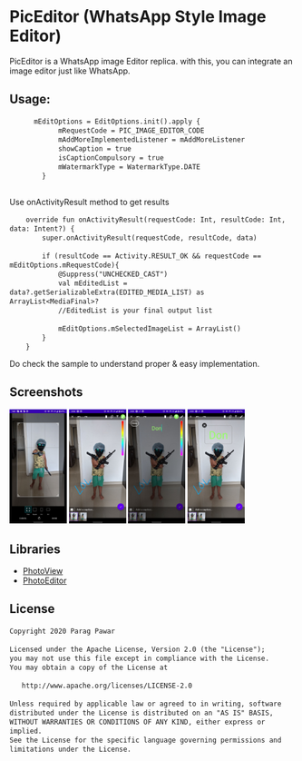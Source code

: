 # PicEditor (WhatsApp Style Image Editor)
PicEditor is a WhatsApp image Editor replica. with this, you can integrate an image editor just like WhatsApp.

## Usage:

``` 
      mEditOptions = EditOptions.init().apply {
            mRequestCode = PIC_IMAGE_EDITOR_CODE
            mAddMoreImplementedListener = mAddMoreListener
            showCaption = true
            isCaptionCompulsory = true
            mWatermarkType = WatermarkType.DATE
        }
        
```

Use onActivityResult method to get results

``` 
    override fun onActivityResult(requestCode: Int, resultCode: Int, data: Intent?) {
        super.onActivityResult(requestCode, resultCode, data)

        if (resultCode == Activity.RESULT_OK && requestCode == mEditOptions.mRequestCode){
            @Suppress("UNCHECKED_CAST")
            val mEditedList = data?.getSerializableExtra(EDITED_MEDIA_LIST) as ArrayList<MediaFinal>?
            //EditedList is your final output list
           
            mEditOptions.mSelectedImageList = ArrayList()
        }
    }
```

Do check the sample to understand proper & easy implementation.

## Screenshots

<p float="left">
  <img src="screens/screen1.jpg" width="20%">
  <img src="screens/screen2.jpg" width="20%">
  <img src="screens/screen3.jpg" width="20%">
  <img src="screens/screen4.jpg" width="20%">
</p>

## Libraries

* [PhotoView] 
* [PhotoEditor]


License
-------

    Copyright 2020 Parag Pawar

    Licensed under the Apache License, Version 2.0 (the "License");
    you may not use this file except in compliance with the License.
    You may obtain a copy of the License at

       http://www.apache.org/licenses/LICENSE-2.0

    Unless required by applicable law or agreed to in writing, software
    distributed under the License is distributed on an "AS IS" BASIS,
    WITHOUT WARRANTIES OR CONDITIONS OF ANY KIND, either express or implied.
    See the License for the specific language governing permissions and
    limitations under the License.

[PhotoView]: <https://github.com/chrisbanes/PhotoView>
[PhotoEditor]: <https://github.com/burhanrashid52/PhotoEditor>

